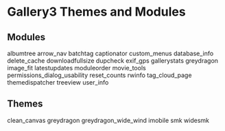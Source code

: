 # Gallery3 Themes and Modules

## Modules

albumtree
arrow_nav
batchtag
captionator
custom_menus
database_info
delete_cache
downloadfullsize
dupcheck
exif_gps
gallerystats
greydragon
image_fit
latestupdates
moduleorder
movie_tools
permissions_dialog_usability
reset_counts
rwinfo
tag_cloud_page
themedispatcher
treeview
user_info

## Themes

clean_canvas
greydragon
greydragon_wide_wind
imobile
smk
widesmk

